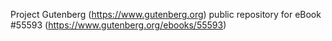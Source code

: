 Project Gutenberg (https://www.gutenberg.org) public repository for
eBook #55593 (https://www.gutenberg.org/ebooks/55593)
